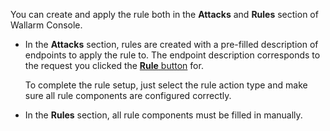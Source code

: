 You can create and apply the rule both in the **Attacks** and **Rules** section of Wallarm Console.

* In the **Attacks** section, rules are created with a pre-filled description of endpoints to apply the rule to. The endpoint description corresponds to the request you clicked the [**Rule** button](../events/analyze-attack.md#analyze-requests-in-an-attack) for.

    To complete the rule setup, just select the rule action type and make sure all rule components are configured correctly.
* In the **Rules** section, all rule components must be filled in manually.
